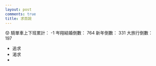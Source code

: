 ```yaml
---
layout: post
comments: true
title: 求百說
---
```


:worried:
騎單車上下班累計： -1
岑翔結婚倒數： 764
新年倒數： 331
大旅行倒數： 197

- 追求
- 渴求
-

